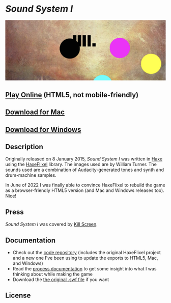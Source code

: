 # *Sound System I*

![Banner](images/sound-system-i-banner.png)

## [Play Online](https://www.pippinbarr.com/sound-system-i/web/) (HTML5, not mobile-friendly)
## [Download for Mac](https://github.com/pippinbarr/sound-system-i/releases/tag/mac)
## [Download for Windows](https://github.com/pippinbarr/sound-system-i/releases/tag/windows)

## Description
Originally released on 8 January 2015, *Sound System I* was written in [Haxe](http://haxe.org/) using the [HaxeFlixel](http://www.haxeflixel.com/) library. The images used are by William Turner. The sounds used are a combination of Audacity-generated tones and synth and drum-machine samples.

In June of 2022 I was finally able to convince HaxeFlixel to rebuild the game as a browser-friendly HTML5 version (and Mac and Windows releases too). Nice!

## Press
*Sound System I* was covered by [Kill Screen](https://killscreen.com/previously/articles/pippin-barr/).

## Documentation
* Check out the [code repository](https://github.com/pippinbarr/sound-system-i) (includes the original HaxeFlixel project and a new one I've been using to update the exports to HTML5, Mac, and Windows)
* Read the [process documentation](../process/) to get some insight into what I was thinking about while making the game
* Download the [the original .swf file](https://github.com/pippinbarr/sound-system-i/releases/tag/swf/) if you want

## License
